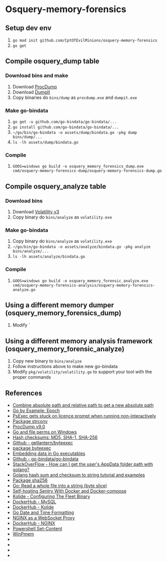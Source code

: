 # Osquery-memory-forensics

## Setup dev env
1. `go mod init github.com/CptOfEvilMinions/osquery-memory-forensics`
1. `go get`

## Compile osquery_dump table
### Download bins and make
1. Download [ProcDump](https://docs.microsoft.com/en-us/sysinternals/downloads/procdump)
1. Download [DumpIt](https://blog.comae.io/your-favorite-memory-toolkit-is-back-f97072d33d5c)
1. Copy binaries do `bins/dump` as `procdump.exe` and `dumpit.exe`

### Make go-bindata
1. `go get -u github.com/go-bindata/go-bindata/...`
1. `go install github.com/go-bindata/go-bindata/...`
1. `~/go/bin/go-bindata -o assets/dump/bindata.go -pkg dump bins/dump/...`
1. `ls -lh assets/dump/bindata.go`

### Compile
1. `GOOS=windows go build -o osquery_memory_forensics_dump.exe cmd/osquery-memory-forensics-dump/osquery-memory-forensics-dump.go`

## Compile osquery_analyze table
### Download bins
1. Download [Volatility v3](https://github.com/volatilityfoundation/volatility3/releases/download/v1.0.0-beta.1/volatility3-windows-binaries-1.0.0-beta.1.zip)
1. Copy binary do `bins/analyze` as `volatility.exe`

### Make go-bindata
1. Copy binary do `bins/analyze` as `volatility.exe`
1. `~/go/bin/go-bindata -o assets/analyze/bindata.go -pkg analyze bins/analyze/...`
1. `ls -lh assets/analyze/bindata.go`

### Compile
1. `GOOS=windows go build -o osquery_memory_forensic_analyze.exe cmd/osquery-memory-forensics-analysis/osquery-memory-forensics-analyze.go`


## Using a different memory dumper (osquery_memory_forensics_dump)
1. Modify `

## Using a different memory analysis framework (osquery_memory_forensic_analyze)
1. Copy new binary to `bins/analyze`
1. Follow instructions above to make new go-bindata
1. Modify `pkg/volatility/volatility.go` to support your tool with the proper commands

## References
* [Combine absolute path and relative path to get a new absolute path](https://stackoverflow.com/questions/13078314/combine-absolute-path-and-relative-path-to-get-a-new-absolute-path)
* [Go by Example: Epoch](https://gobyexample.com/epoch)
* [PsExec gets stuck on licence prompt when running non-interactively](https://stackoverflow.com/questions/5151034/psexec-gets-stuck-on-licence-prompt-when-running-non-interactively)
* [Package strconv](https://golang.org/pkg/strconv/)
* [ProcDump v9.0](https://docs.microsoft.com/en-us/sysinternals/downloads/procdump)
* [Go and file perms on Windows](https://medium.com/@MichalPristas/go-and-file-perms-on-windows-3c944d55dd44)
* [Hash checksums: MD5, SHA-1, SHA-256](https://yourbasic.org/golang/hash-md5-sha256-string-file/)
* [Github - getlantern/byteexec](https://github.com/getlantern/byteexec)
* [package byteexec](https://pkg.go.dev/github.com/getlantern/byteexec?tab=doc#Exec)
* [Embedding data in Go executables](https://scene-si.org/2017/08/22/embedding-data-in-go-executables/)
* [Github - go-bindata/go-bindata](https://github.com/go-bindata/go-bindata)
* [StackOverFlow - How can I get the user's AppData folder path with golang?](https://stackoverflow.com/questions/56181604/how-can-i-get-the-users-appdata-folder-path-with-golang)
* [Golang hash sum and checksum to string tutorial and examples](https://mrwaggel.be/post/golang-hash-sum-and-checksum-to-string-tutorial-and-examples/)
* [Package sha256](https://golang.org/pkg/crypto/sha256/)
* [Go: Read a whole file into a string (byte slice)](https://programming.guide/go/read-file-to-string.html)
* [Self-hosting Sentry With Docker and Docker-compose](https://mikedombrowski.com/2018/03/self-hosting-sentry-with-docker-and-docker-compose/)
* [Kolide - Configuring The Fleet Binary](https://github.com/kolide/fleet/blob/master/docs/infrastructure/configuring-the-fleet-binary.md)
* [DockerHub - MySQL](https://hub.docker.com/_/mysql?tab=description)
* [DockerHub - Kolide](https://hub.docker.com/r/kolide/fleet)
* [Go Date and Time Formatting](https://flaviocopes.com/go-date-time-format/)
* [NGINX as a WebSocket Proxy](https://www.nginx.com/blog/websocket-nginx/)
* [DockerHub - NGINX](https://hub.docker.com/_/nginx?tab=tags)
* [Powershell Set-Content](https://docs.microsoft.com/en-us/powershell/module/microsoft.powershell.management/set-content?view=powershell-7)
* [WinPmem](https://github.com/Velocidex/c-aff4/releases/download/v3.3.rc3/winpmem_v3.3.rc3.exe)
* []()
* []()
* []()
* []()